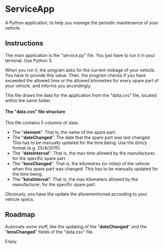 # ServiceApp
A Python application, to help you manage the periodic maintenance of your vehicle.

## Instructions
The main application is the "service.py" file. You just have to run it in your terminal. Use Python 3.

When you run it, the program asks for the current mileage of your vehicle. You have to provide this value. Then. the program checks if you have exceeded the allowed time or the allowed kilometres for every spare part of your vehicle, and informs you accordingly.

This file draws the data for the application from the "data.cvs" file, located within the same folder.

#### The "data.cvs" file structure

 This file contains 5 columns of data.

 - The "**element**". That is, the name of the spare part.
 - The "**dateChanged**". The date that the spare part was last changed. This has to be manually updated for the time being. Use the d/m/y format (e.g. 25/4/2015).
 - The "**dateInterval**". That is, the max time allowed by the manufacturer, for the specific spare part.
 - The "**kmsChanged**". That is, the kilometres (or miles) of the vehicle when this spare part was changed. This has to be manually updated for the time being.
 - The "**kmsInterval**". That is, the max kilometers allowed by the manufacturer, for the specific spare part.

Obviously, you have the update the aforementioned according to your vehicle specs.

## Roadmap
Automate some stuff, like the updating of the "**dateChanged**" and the "**kmsChanged**" fields of the "data.csv" file.

Enjoy.


